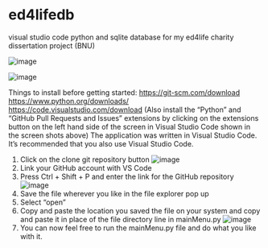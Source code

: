 # ed4lifedb
visual studio code python and sqlite database for my ed4life charity dissertation project (BNU)

 ![image](https://user-images.githubusercontent.com/91662409/233860833-9ccbc32e-f2ee-4541-861b-f1cf2b8a32f3.png)

![image](https://user-images.githubusercontent.com/91662409/233860838-5ef74dcf-f77e-491c-9ded-1a54d34d9100.png)
 
Things to install before getting started:
https://git-scm.com/download
https://www.python.org/downloads/
https://code.visualstudio.com/download
(Also install the “Python” and “GitHub Pull Requests and Issues” extensions by clicking on the extensions button on the left hand side of the screen in Visual Studio Code shown in the screen shots above)
The application was written in Visual Studio Code. It’s recommended that you also use Visual Studio Code.

1.	Click on the clone git repository button
 ![image](https://user-images.githubusercontent.com/91662409/233860849-553d3db6-5ae6-463b-bbd6-9aee0bb052c2.png)
2.	Link your GitHub account with VS Code
3.	Press Ctrl + Shift + P and enter the link for the GitHub repository
 ![image](https://user-images.githubusercontent.com/91662409/233860855-89c25c74-5667-44b9-8358-2f7e7a84ac78.png)
4.	Save the file wherever you like in the file explorer pop up
5.	Select “open”
6.	Copy and paste the location you saved the file on your system and copy and paste it in place of the file directory line in mainMenu.py
 ![image](https://user-images.githubusercontent.com/91662409/233860859-45e04c00-98b6-408a-afa9-839df4e33323.png)
7.	You can now feel free to run the mainMenu.py file and do what you like with it.

